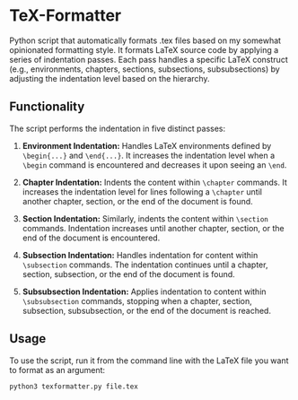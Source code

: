 # TeX-Formatter
Python script that automatically formats .tex files based on my somewhat opinionated formatting style. It formats LaTeX source code by applying a series of indentation passes. Each pass handles a specific LaTeX construct (e.g., environments, chapters, sections, subsections, subsubsections) by adjusting the indentation level based on the hierarchy.

## Functionality

The script performs the indentation in five distinct passes:

1.  **Environment Indentation:** Handles LaTeX environments defined by `\begin{...}` and `\end{...}`. It increases the indentation level when a `\begin` command is encountered and decreases it upon seeing an `\end`.

2.  **Chapter Indentation:** Indents the content within `\chapter` commands. It increases the indentation level for lines following a `\chapter` until another chapter, section, or the end of the document is found.

3.  **Section Indentation:** Similarly, indents the content within `\section` commands. Indentation increases until another chapter, section, or the end of the document is encountered.

4.  **Subsection Indentation:** Handles indentation for content within `\subsection` commands. The indentation continues until a chapter, section, subsection, or the end of the document is found.

5.  **Subsubsection Indentation:** Applies indentation to content within `\subsubsection` commands, stopping when a chapter, section, subsection, subsubsection, or the end of the document is reached.

## Usage

To use the script, run it from the command line with the LaTeX file you want to format as an argument:

```bash
python3 texformatter.py file.tex
```
